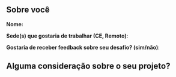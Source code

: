 ## Sobre você

**Nome:**

**Sede(s) que gostaria de trabalhar (CE, Remoto)**: 

**Gostaria de receber feedback sobre seu desafio? (sim/não)**:

## Alguma consideração sobre o seu projeto?

